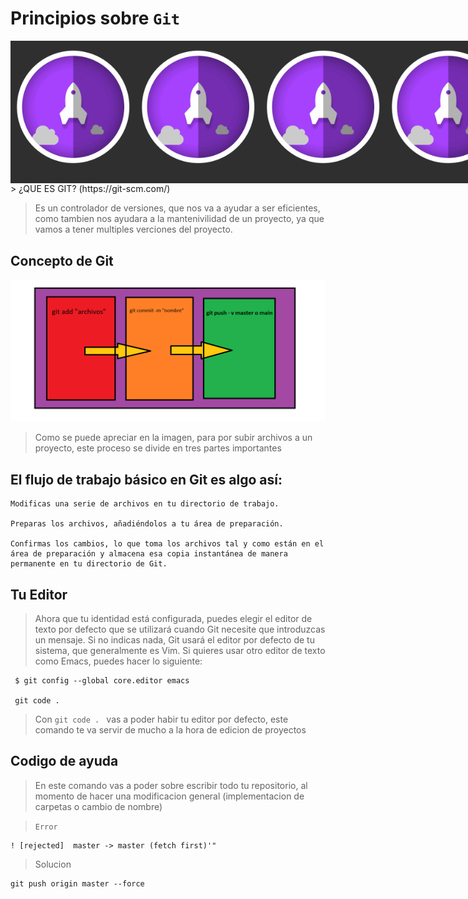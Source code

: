 # Principios sobre `Git`

<div style="display: flex">
  <img src="imagenes/git-2.gif" width=200>
  <img src="imagenes/git-2.gif" width=200>
  <img src="imagenes/git-2.gif" width=200>
  <img src="imagenes/git-2.gif" width=200>
</div>
> ¿QUE ES GIT? (https://git-scm.com/)

> Es un controlador de versiones, que nos va a ayudar a ser eficientes, como tambien nos ayudara a la mantenivilidad de un proyecto, ya que vamos a tener multiples verciones del proyecto. 

## Concepto de Git

![Alt text](/imagenes/git.png    "Proceso de git")

> Como se puede apreciar en la imagen,  para por subir archivos a un proyecto, este proceso se divide en tres partes importantes 



## El flujo de trabajo básico en Git es algo así:

    Modificas una serie de archivos en tu directorio de trabajo.

    Preparas los archivos, añadiéndolos a tu área de preparación.

    Confirmas los cambios, lo que toma los archivos tal y como están en el área de preparación y almacena esa copia instantánea de manera permanente en tu directorio de Git.



## Tu Editor

> Ahora que tu identidad está configurada, puedes elegir el editor de texto por defecto que se utilizará cuando Git necesite que introduzcas un mensaje. Si no indicas nada, Git usará el editor por defecto de tu sistema, que generalmente es Vim. Si quieres usar otro editor de texto como Emacs, puedes hacer lo siguiente:

     $ git config --global core.editor emacs

     git code . 

> Con `git code . ` vas a poder habir tu editor por defecto, este comando te va servir de mucho a la hora de edicion de proyectos 


## Codigo de ayuda

> En este comando vas a poder sobre escribir todo tu repositorio, al momento de hacer una modificacion general (implementacion de carpetas o cambio de nombre)


> `Error`
```
! [rejected]  master -> master (fetch first)'"
```

> Solucion

```
git push origin master --force
```
